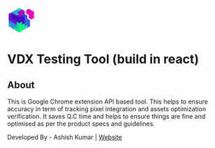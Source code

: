 <img src="src/assets/img/icon-128.png" width="64"/>

# VDX Testing Tool (build in react)

## About

This is Google Chrome extension API based tool. This helps to ensure accuracy in term of tracking pixel integration and assets optimization verification.
It saves Q.C time and helps to ensure things are fine and optimised as per the product specs and guidelines.

Developed By - Ashish Kumar | [Website](https://github.com/ashishkummar/)
